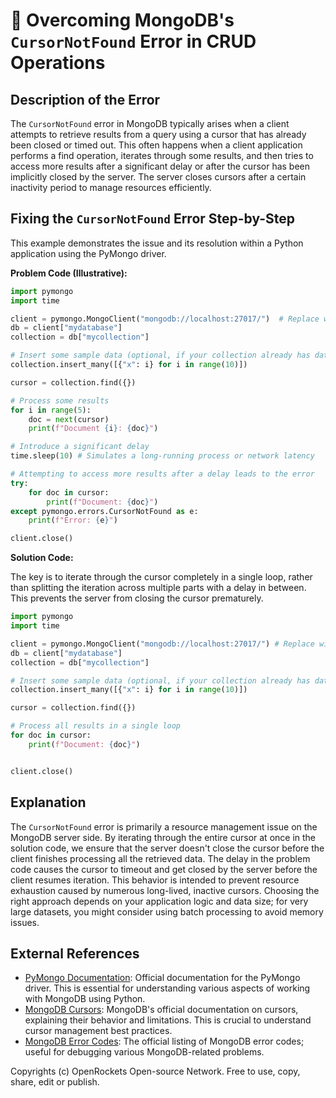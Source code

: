 # 🐞 Overcoming MongoDB's `CursorNotFound` Error in CRUD Operations


## Description of the Error

The `CursorNotFound` error in MongoDB typically arises when a client attempts to retrieve results from a query using a cursor that has already been closed or timed out.  This often happens when a client application performs a find operation, iterates through some results, and then tries to access more results after a significant delay or after the cursor has been implicitly closed by the server.  The server closes cursors after a certain inactivity period to manage resources efficiently.

## Fixing the `CursorNotFound` Error Step-by-Step

This example demonstrates the issue and its resolution within a Python application using the PyMongo driver.


**Problem Code (Illustrative):**

```python
import pymongo
import time

client = pymongo.MongoClient("mongodb://localhost:27017/")  # Replace with your connection string
db = client["mydatabase"]
collection = db["mycollection"]

# Insert some sample data (optional, if your collection already has data)
collection.insert_many([{"x": i} for i in range(10)])

cursor = collection.find({})

# Process some results
for i in range(5):
    doc = next(cursor)
    print(f"Document {i}: {doc}")

# Introduce a significant delay
time.sleep(10) # Simulates a long-running process or network latency

# Attempting to access more results after a delay leads to the error
try:
    for doc in cursor:
        print(f"Document: {doc}")
except pymongo.errors.CursorNotFound as e:
    print(f"Error: {e}")

client.close()
```

**Solution Code:**

The key is to iterate through the cursor completely in a single loop, rather than splitting the iteration across multiple parts with a delay in between.  This prevents the server from closing the cursor prematurely.

```python
import pymongo
import time

client = pymongo.MongoClient("mongodb://localhost:27017/") # Replace with your connection string
db = client["mydatabase"]
collection = db["mycollection"]

# Insert some sample data (optional, if your collection already has data)
collection.insert_many([{"x": i} for i in range(10)])

cursor = collection.find({})

# Process all results in a single loop
for doc in cursor:
    print(f"Document: {doc}")


client.close()
```

## Explanation

The `CursorNotFound` error is primarily a resource management issue on the MongoDB server side. By iterating through the entire cursor at once in the solution code, we ensure that the server doesn't close the cursor before the client finishes processing all the retrieved data. The delay in the problem code causes the cursor to timeout and get closed by the server before the client resumes iteration.  This behavior is intended to prevent resource exhaustion caused by numerous long-lived, inactive cursors.  Choosing the right approach depends on your application logic and data size; for very large datasets, you might consider using batch processing to avoid memory issues.

## External References

* [PyMongo Documentation](https://pymongo.readthedocs.io/en/stable/): Official documentation for the PyMongo driver. This is essential for understanding various aspects of working with MongoDB using Python.
* [MongoDB Cursors](https://www.mongodb.com/docs/manual/core/cursors/): MongoDB's official documentation on cursors, explaining their behavior and limitations.  This is crucial to understand cursor management best practices.
* [MongoDB Error Codes](https://www.mongodb.com/docs/manual/reference/error-codes/):  The official listing of MongoDB error codes; useful for debugging various MongoDB-related problems.

Copyrights (c) OpenRockets Open-source Network. Free to use, copy, share, edit or publish.

